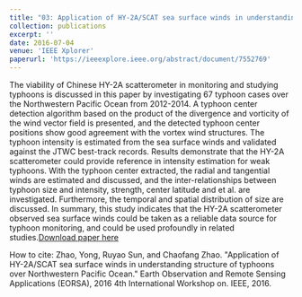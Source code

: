 ```yaml
---
title: "03: Application of HY-2A/SCAT sea surface winds in understanding structure of typhoons over Northwestern Pacific Ocean"
collection: publications
excerpt: ''
date: 2016-07-04
venue: 'IEEE Xplorer'
paperurl: 'https://ieeexplore.ieee.org/abstract/document/7552769'
---
```

The viability of Chinese HY-2A scatterometer in monitoring and studying typhoons is discussed in this paper by investigating 67 typhoon cases over the Northwestern Pacific Ocean from 2012-2014. A typhoon center detection algorithm based on the product of the divergence and vorticity of the wind vector field is presented, and the detected typhoon center positions show good agreement with the vortex wind structures. The typhoon intensity is estimated from the sea surface winds and validated against the JTWC best-track records. Results demonstrate that the HY-2A scatterometer could provide reference in intensity estimation for weak typhoons. With the typhoon center extracted, the radial and tangential winds are estimated and discussed, and the inter-relationships between typhoon size and intensity, strength, center latitude and et al. are investigated. Furthermore, the temporal and spatial distribution of size are discussed. In summary, this study indicates that the HY-2A scatterometer observed sea surface winds could be taken as a reliable data source for typhoon monitoring, and could be used profoundly in related studies.[Download paper here](https://ieeexplore.ieee.org/abstract/document/7552769)

How to cite: Zhao, Yong, Ruyao Sun, and Chaofang Zhao. "Application of HY-2A/SCAT sea surface winds in understanding structure of typhoons over Northwestern Pacific Ocean." Earth Observation and Remote Sensing Applications (EORSA), 2016 4th International Workshop on. IEEE, 2016.
